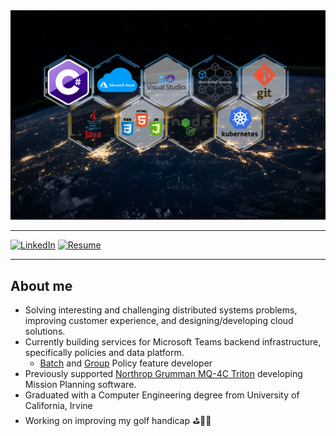 
<img src="https://github.com/jayjdave/jayjdave/blob/5b5b1cf2b1f1f7687fcb39adb7ed6492df0c67c3/GitHub_Banner.jpg" width="auto">

---

[![LinkedIn](https://img.shields.io/badge/LinkedIn-0077B5?style=for-the-badge&logo=linkedin&logoColor=white)](https://www.linkedin.com/in/jayjdave)
[![Resume](https://shields.io/badge/-Resume-lightgrey?style=for-the-badge)](https://jayjdave.github.io/jay-dave-resume/)

---
## About me
* Solving interesting and challenging distributed systems problems, improving customer experience, and designing/developing cloud solutions.
* Currently building services for Microsoft Teams backend infrastructure, specifically policies and data platform.
  * [Batch](https://docs.microsoft.com/en-us/microsoftteams/assign-policies-users-and-groups#assign-a-policy-to-a-batch-of-users) and [Group](https://docs.microsoft.com/en-us/microsoftteams/assign-policies-users-and-groups#assign-a-policy-to-a-group) Policy feature developer
* Previously supported [Northrop Grumman MQ-4C Triton](https://www.northropgrumman.com/what-we-do/air/triton/) developing Mission Planning software.
* Graduated with a Computer Engineering degree from University of California, Irvine
* Working on improving my golf handicap :golf:🏌️‍♂️
